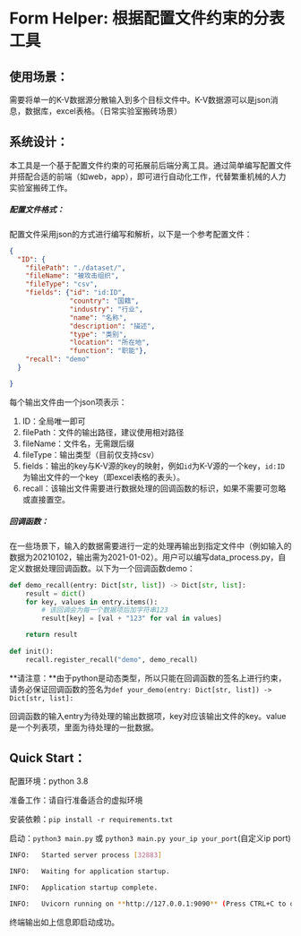 # Form Helper: 根据配置文件约束的分表工具

## 使用场景：

需要将单一的K-V数据源分散输入到多个目标文件中。K-V数据源可以是json消息，数据库，excel表格。（日常实验室搬砖场景）

## 系统设计：

本工具是一个基于配置文件约束的可拓展前后端分离工具。通过简单编写配置文件并搭配合适的前端（如web，app），即可进行自动化工作，代替繁重机械的人力实验室搬砖工作。

##### 配置文件格式：

配置文件采用json的方式进行编写和解析，以下是一个参考配置文件：

```json
{
  "ID": {
    "filePath": "./dataset/",
    "fileName": "被攻击组织",
    "fileType": "csv",
    "fields": {"id": "id:ID",
               "country": "国籍",
               "industry": "行业",
               "name": "名称",
               "description": "描述",
               "type": "类别",
               "location": "所在地",
               "function": "职能"},
    "recall": "demo"
  }

}
```

每个输出文件由一个json项表示：

1. ID：全局唯一即可
2. filePath：文件的输出路径，建议使用相对路径
3. fileName：文件名，无需跟后缀
4. fileType：输出类型（目前仅支持csv）
5. fields：输出的key与K-V源的key的映射，例如`id`为K-V源的一个key，`id:ID`为输出文件的一个key（即excel表格的表头）。
6. recall：该输出文件需要进行数据处理的回调函数的标识，如果不需要可忽略或直接置空。

##### 回调函数：

在一些场景下，输入的数据需要进行一定的处理再输出到指定文件中（例如输入的数据为20210102，输出需为2021-01-02）。用户可以编写data_process.py，自定义数据处理回调函数。以下为一个回调函数demo：

```python
def demo_recall(entry: Dict[str, list]) -> Dict[str, list]:
    result = dict()
    for key, values in entry.items():
      	# 该回调会为每一个数据项后加字符串123
        result[key] = [val + "123" for val in values]

    return result
  
def init():
    recall.register_recall("demo", demo_recall)
```

**请注意：**由于python是动态类型，所以只能在回调函数的签名上进行约束，请务必保证回调函数的签名为`def your_demo(entry: Dict[str, list]) -> Dict[str, list]:`

回调函数的输入entry为待处理的输出数据项，key对应该输出文件的key。value是一个列表项，里面为待处理的一批数据。

## Quick Start：

配置环境：python 3.8

准备工作：请自行准备适合的虚拟环境

安装依赖：`pip install -r requirements.txt`

启动：`python3 main.py` 或 `python3 main.py your_ip your_port`(自定义ip port)

```bash
INFO:   Started server process [32883]

INFO:   Waiting for application startup.

INFO:   Application startup complete.

INFO:   Uvicorn running on **http://127.0.0.1:9090** (Press CTRL+C to quit)
```

终端输出如上信息即启动成功。
